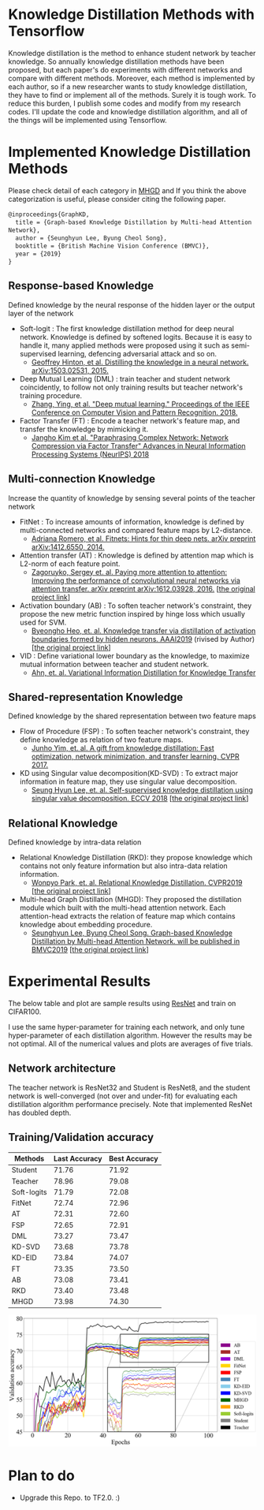 # Knowledge Distillation Methods with Tensorflow
Knowledge distillation is the method to enhance student network by teacher knowledge.
So annually knowledge distillation methods have been proposed, but each paper's do experiments with different networks and compare with different methods.
Moreover, each method is implemented by each author, so if a new researcher wants to study knowledge distillation, they have to find or implement all of the methods. Surely it is tough work.
To reduce this burden, I publish some codes and modify from my research codes.
I'll update the code and knowledge distillation algorithm, and all of the things will be implemented using Tensorflow.

# Implemented Knowledge Distillation Methods
Please check detail of each category in [MHGD](https://arxiv.org/abs/1907.02226) and If you think the above categorization is useful, please consider citing the following paper.

    @inproceedings{GraphKD,
      title = {Graph-based Knowledge Distillation by Multi-head Attention Network},
      author = {Seunghyun Lee, Byung Cheol Song},
      booktitle = {British Machine Vision Conference (BMVC)},
      year = {2019}
    }

## Response-based Knowledge
Defined knowledge by the neural response of the hidden layer or the output layer of the network
- Soft-logit : The first knowledge distillation method for deep neural network. Knowledge is defined by softened logits. Because it is easy to handle it, many applied methods were proposed using it such as semi-supervised learning, defencing adversarial attack and so on.
  - [Geoffrey Hinton, et al. Distilling the knowledge in a neural network. arXiv:1503.02531, 2015.](https://arxiv.org/abs/1503.02531)
- Deep Mutual Learning (DML) : train teacher and student network coincidently, to follow not only training results but teacher network's training procedure.
  - [Zhang, Ying, et al. "Deep mutual learning." Proceedings of the IEEE Conference on Computer Vision and Pattern Recognition. 2018.](http://openaccess.thecvf.com/content_cvpr_2018/html/Zhang_Deep_Mutual_Learning_CVPR_2018_paper.html)
- Factor Transfer (FT) : Encode a teacher network's feature map, and transfer the knowledge by mimicking it.
  - [Jangho Kim et al. "Paraphrasing Complex Network: Network Compression via Factor Transfer" Advances in Neural Information Processing Systems (NeurIPS) 2018](https://papers.nips.cc/paper/7541-paraphrasing-complex-network-network-compression-via-factor-transfer)

## Multi-connection Knowledge
Increase the quantity of knowledge by sensing several points of the teacher network
- FitNet : To increase amounts of information, knowledge is defined by multi-connected networks and compared feature maps by L2-distance.
  - [Adriana Romero, et al. Fitnets: Hints for thin deep nets. arXiv preprint arXiv:1412.6550, 2014.](https://arxiv.org/abs/1412.6550)
- Attention transfer (AT) : Knowledge is defined by attention map which is L2-norm of each feature point.
  - [Zagoruyko, Sergey et. al. Paying more attention to attention: Improving the performance of convolutional neural networks via attention transfer. arXiv preprint arXiv:1612.03928, 2016.](https://arxiv.org/pdf/1612.03928.pdf) [[the original project link](https://github.com/szagoruyko/attention-transfer)]
- Activation boundary (AB) : To soften teacher network's constraint, they propose the new metric function inspired by hinge loss which usually used for SVM.
  - [Byeongho Heo, et. al. Knowledge transfer via distillation of activation boundaries formed by hidden neurons. AAAI2019](https://arxiv.org/abs/1811.03233) (rivised by Author) [[the original project link](https://github.com/bhheo/AB_distillation)]
- VID : Define variational lower boundary as the knowledge, to maximize mutual information between teacher and student network. 
  - [Ahn, et. al. Variational Information Distillation for Knowledge Transfer](http://openaccess.thecvf.com/content_CVPR_2019/papers/Ahn_Variational_Information_Distillation_for_Knowledge_Transfer_CVPR_2019_paper.pdf)

## Shared-representation Knowledge
Defined knowledge by the shared representation between two feature maps
- Flow of Procedure (FSP) : To soften teacher network's constraint, they define knowledge as relation of two feature maps.
  - [Junho Yim, et. al. A gift from knowledge distillation:
Fast optimization, network minimization, and transfer learning. CVPR 2017.](http://openaccess.thecvf.com/content_cvpr_2017/html/Yim_A_Gift_From_CVPR_2017_paper.html)
- KD using Singular value decomposition(KD-SVD) : To extract major information in feature map, they use singular value decomposition.
  - [Seung Hyun Lee, et. al. Self-supervised knowledge distillation using singular value decomposition. ECCV 2018](http://openaccess.thecvf.com/content_ECCV_2018/html/SEUNG_HYUN_LEE_Self-supervised_Knowledge_Distillation_ECCV_2018_paper.html) [[the original project link](https://github.com/sseung0703/SSKD_SVD)]

## Relational Knowledge
Defined knowledge by intra-data relation
- Relational Knowledge Distillation (RKD): they propose knowledge which contains not only feature information but also intra-data relation information.
  - [Wonpyo Park, et. al. Relational Knowledge Distillation. CVPR2019](https://arxiv.org/abs/1904.05068?context=cs.LG) [[the original project link](https://github.com/lenscloth/RKD)]
- Multi-head Graph Distillation (MHGD): They proposed the distillation module which built with the multi-head attention network. 
Each attention-head extracts the relation of feature map which contains knowledge about embedding procedure.
  - [Seunghyun Lee, Byung Cheol Song. Graph-based Knowledge Distillation by Multi-head Attention Network. will be published in BMVC2019](https://arxiv.org/abs/1907.02226) [[the original project link](https://github.com/sseung0703/MHGD)]
  
# Experimental Results
The below table and plot are sample results using [ResNet](http://openaccess.thecvf.com/content_cvpr_2016/html/He_Deep_Residual_Learning_CVPR_2016_paper.html) and train on CIFAR100.

I use the same hyper-parameter for training each network, and only tune hyper-parameter of each distillation algorithm. However the results may be not optimal. All of the numerical values and plots are averages of five trials.

## Network architecture
The teacher network is ResNet32 and Student is ResNet8, and the student network is well-converged (not over and under-fit) for evaluating each distillation algorithm performance precisely. Note that implemented ResNet has doubled depth.

## Training/Validation accuracy

Methods | Last Accuracy | Best Accuracy
------------| ------------- | -------------
Student     | 71.76 | 71.92 
Teacher     | 78.96 | 79.08 
Soft-logits | 71.79 | 72.08 
FitNet      | 72.74 | 72.96
AT          | 72.31 | 72.60
FSP         | 72.65 | 72.91
DML         | 73.27 | 73.47
KD-SVD      | 73.68 | 73.78
KD-EID      | 73.84 | 74.07
FT          | 73.35  | 73.50
AB          | 73.08 | 73.41
RKD         | 73.40 | 73.48
MHGD        | 73.98 | 74.30
<img src="plots.png" width="800">

# Plan to do
- Upgrade this Repo. to TF2.0. :)
